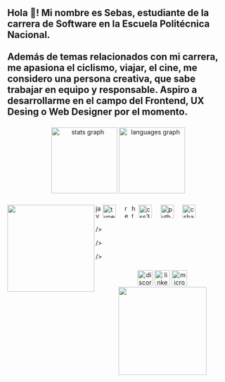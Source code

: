 <h2 align="left">Hola 👋! Mi nombre es Sebas, estudiante de la carrera de Software en la Escuela Politécnica Nacional.<br><br>Además de temas relacionados con mi carrera, me apasiona el ciclismo, viajar, el cine, me considero una persona creativa, que sabe trabajar en equipo y responsable. Aspiro a  desarrollarme en el campo del Frontend, UX Desing o Web Designer por el momento.</h2>

###

<div align="center">
  <img src="https://github-readme-stats.vercel.app/api?username=SebasLS1&hide_title=false&hide_rank=false&show_icons=true&include_all_commits=true&count_private=true&disable_animations=false&theme=dracula&locale=en&hide_border=false" height="150" alt="stats graph"  />
  <img src="https://github-readme-stats.vercel.app/api/top-langs?username=SebasLS1&locale=en&hide_title=false&layout=compact&card_width=320&langs_count=5&theme=dracula&hide_border=false" height="150" alt="languages graph"  />
</div>

###

<img align="left" height="198" src="[https://i.redd.it/zivj0410iigd1.gif](https://i.redd.it/zx1g0310iigd1.gif)"  />

###

<div align="left">
<img src="https://cdn. jsdelivr.net/gh/devicons/devicon/icons/javascript/javascript-original.svg" height="30" alt="javascript logo"
<img width="12" />
<img src="https://cdn.jsdelivr.net/gh/devicons/devicon/icons/typescript/typescript-original.svg" height="30" alt="typescript logo" />
<img width="12" />
<img src="https://cdn. jsdelivr.net/gh/devicons/devicon/icons/react/react-original.svg" height="30" alt="react logo"
<img width="12" />
<img src="https://cdn.jsdelivr.net/gh/devicons/devicon/icons/htm15/htm15-original.svg" height="30" alt="htm15 logo"
<img width="12" />
<img src="https://cdn.jsdelivr.net/gh/devicons/devicon/icons/css3/css3-original.svg" height="30" alt="css3 logo" />
<img width="12" />
<img src="https://cdn.jsdelivr.net/gh/devicons/devicon/icons/python/python-original.svg" height="30" alt="python logo" />
<img width="12" />
<img src="https://cdn.jsdelivr.net/gh/devicons/devicon/icons/csharp/csharp-original.svg" height="30" alt="csharp logo" />
</div>

/>

/>

/>

###

<div align="center">
  <img src="https://img.shields.io/static/v1?message=Discord&logo=discord&label=&color=7289DA&logoColor=white&labelColor=&style=for-the-badge" height="35" alt="discord logo"  />
  <img src="https://img.shields.io/static/v1?message=LinkedIn&logo=linkedin&label=&color=0077B5&logoColor=white&labelColor=&style=for-the-badge" height="35" alt="linkedin logo"  />
  <img src="https://img.shields.io/static/v1?message=Outlook&logo=microsoft-outlook&label=&color=0078D4&logoColor=white&labelColor=&style=for-the-badge" height="35" alt="microsoft-outlook logo"  />
</div>


<div align="center">
  <img height="200" src="https://i.redd.it/s6uc3710iigd1.gif"  />
</div>

###
